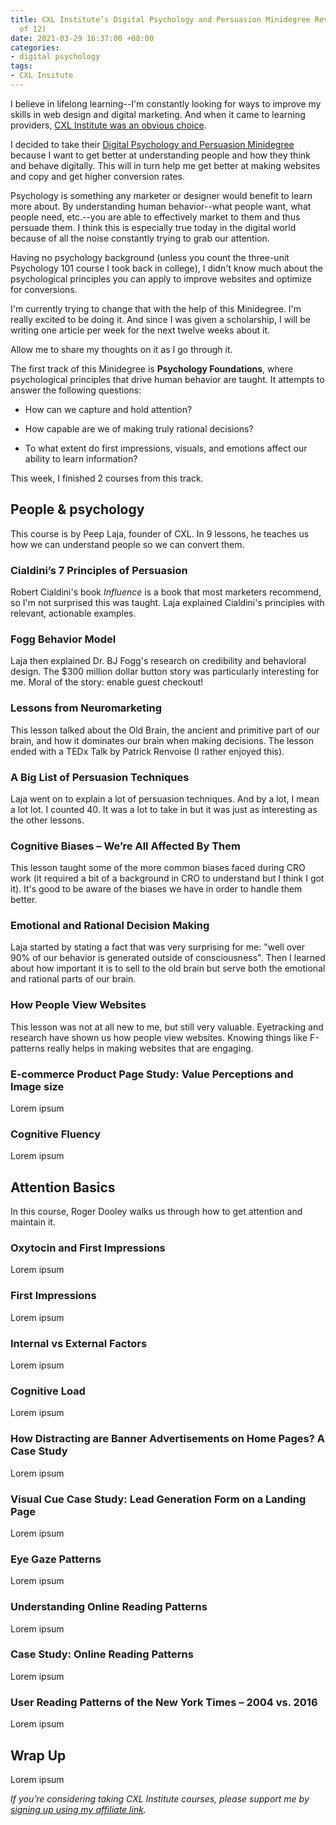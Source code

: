 ```yaml
---
title: CXL Institute’s Digital Psychology and Persuasion Minidegree Review (Part 1
  of 12)
date: 2021-03-29 16:37:00 +08:00
categories:
- digital psychology
tags:
- CXL Insitute
---
```


I believe in lifelong learning--I'm constantly looking for ways to improve my skills in web design and digital marketing. And when it came to learning providers, [CXL Institute was an obvious choice](https://cxl.com/institute/reviews/#_r_crystal80).

I decided to take their [Digital Psychology and Persuasion Minidegree](https://cxl.com/institute/programs/digital-psychology-persuasion-training/#_r_crystal80) because I want to get better at understanding people and how they think and behave digitally. This will in turn help me get better at making websites and copy and get higher conversion rates.

Psychology is something any marketer or designer would benefit to learn more about. By understanding human behavior--what people want, what people need, etc.--you are able to effectively market to them and thus persuade them. I think this is especially true today in the digital world because of all the noise constantly trying to grab our attention.

Having no psychology background (unless you count the three-unit Psychology 101 course I took back in college), I didn't know much about the psychological principles you can apply to improve websites and optimize for conversions.

I'm currently trying to change that with the help of this Minidegree. I'm really excited to be doing it. And since I was given a scholarship, I will be writing one article per week for the next twelve weeks about it.

Allow me to share my thoughts on it as I go through it.

The first track of this Minidegree is **Psychology Foundations**, where psychological principles that drive human behavior are taught. It attempts to answer the following questions:

* How can we capture and hold attention?

* How capable are we of making truly rational decisions?

* To what extent do first impressions, visuals, and emotions affect our ability to learn information?

This week, I finished 2 courses from this track.

## People & psychology

This course is by Peep Laja, founder of CXL. In 9 lessons, he teaches us how we can understand people so we can convert them.

### Cialdini’s 7 Principles of Persuasion

Robert Cialdini's book *Influence* is a book that most marketers recommend, so I'm not surprised this was taught. Laja explained Cialdini's principles with relevant, actionable examples.

### Fogg Behavior Model

Laja then explained Dr. BJ Fogg's research on credibility and behavioral design. The $300 million dollar button story was particularly interesting for me. Moral of the story: enable guest checkout!

### Lessons from Neuromarketing

This lesson talked about the Old Brain, the ancient and primitive part of our brain, and how it dominates our brain when making decisions. The lesson ended with a TEDx Talk by Patrick Renvoise (I rather enjoyed this).

### A Big List of Persuasion Techniques

Laja went on to explain a lot of persuasion techniques. And by a lot, I mean a lot lot. I counted 40. It was a lot to take in but it was just as interesting as the other lessons.

### Cognitive Biases – We’re All Affected By Them

This lesson taught some of the more common biases faced during CRO work (it required a bit of a background in CRO to understand but I think I got it). It's good to be aware of the biases we have in order to handle them better.

### Emotional and Rational Decision Making

Laja started by stating a fact that was very surprising for me: "well over 90% of our behavior is generated outside of consciousness". Then I learned about how important it is to sell to the old brain but serve both the emotional and rational parts of our brain.

### How People View Websites

This lesson was not at all new to me, but still very valuable. Eyetracking and research have shown us how people view websites. Knowing things like F-patterns really helps in making websites that are engaging.

### E-commerce Product Page Study: Value Perceptions and Image size

Lorem ipsum

### Cognitive Fluency

Lorem ipsum

## Attention Basics

In this course, Roger Dooley walks us through how to get attention and maintain it.

### Oxytocin and First Impressions

Lorem ipsum

### First Impressions

Lorem ipsum

### Internal vs External Factors

Lorem ipsum

### Cognitive Load

Lorem ipsum

### How Distracting are Banner Advertisements on Home Pages? A Case Study

Lorem ipsum

### Visual Cue Case Study: Lead Generation Form on a Landing Page

Lorem ipsum

### Eye Gaze Patterns

Lorem ipsum

### Understanding Online Reading Patterns

Lorem ipsum

### Case Study: Online Reading Patterns

Lorem ipsum

### User Reading Patterns of the New York Times – 2004 vs. 2016

Lorem ipsum

## Wrap Up

Lorem ipsum

*If you’re considering taking CXL Institute courses, please support me by [signing up using my affiliate link](http://cxl.com/institute/#_r_crystal80).*